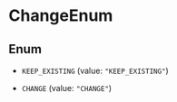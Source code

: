 

# ChangeEnum

## Enum


* `KEEP_EXISTING` (value: `"KEEP_EXISTING"`)

* `CHANGE` (value: `"CHANGE"`)




